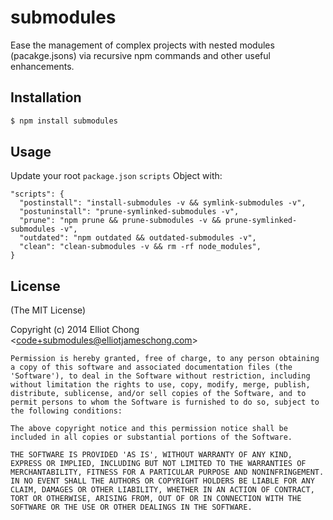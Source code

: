 # submodules

Ease the management of complex projects with nested modules (pacakge.jsons) via recursive npm commands and other useful enhancements.

## Installation

```bash
$ npm install submodules
```

## Usage

Update your root `package.json` `scripts` Object with:

```
"scripts": {
  "postinstall": "install-submodules -v && symlink-submodules -v",
  "postuninstall": "prune-symlinked-submodules -v",
  "prune": "npm prune && prune-submodules -v && prune-symlinked-submodules -v",
  "outdated": "npm outdated && outdated-submodules -v",
  "clean": "clean-submodules -v && rm -rf node_modules",
}
```

## License

(The MIT License)

Copyright (c) 2014 Elliot Chong &lt;code+submodules@elliotjameschong.com&gt;

	Permission is hereby granted, free of charge, to any person obtaining
	a copy of this software and associated documentation files (the
	'Software'), to deal in the Software without restriction, including
	without limitation the rights to use, copy, modify, merge, publish,
	distribute, sublicense, and/or sell copies of the Software, and to
	permit persons to whom the Software is furnished to do so, subject to
	the following conditions:

	The above copyright notice and this permission notice shall be
	included in all copies or substantial portions of the Software.

	THE SOFTWARE IS PROVIDED 'AS IS', WITHOUT WARRANTY OF ANY KIND,
	EXPRESS OR IMPLIED, INCLUDING BUT NOT LIMITED TO THE WARRANTIES OF
	MERCHANTABILITY, FITNESS FOR A PARTICULAR PURPOSE AND NONINFRINGEMENT.
	IN NO EVENT SHALL THE AUTHORS OR COPYRIGHT HOLDERS BE LIABLE FOR ANY
	CLAIM, DAMAGES OR OTHER LIABILITY, WHETHER IN AN ACTION OF CONTRACT,
	TORT OR OTHERWISE, ARISING FROM, OUT OF OR IN CONNECTION WITH THE
	SOFTWARE OR THE USE OR OTHER DEALINGS IN THE SOFTWARE.
